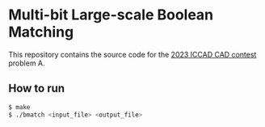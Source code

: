 # Multi-bit Large-scale Boolean Matching

This repository contains the source code for the [2023 ICCAD CAD contest](http://iccad-contest.org/Problems.html) problem A.

## How to run

```sh
$ make
$ ./bmatch <input_file> <output_file>
```